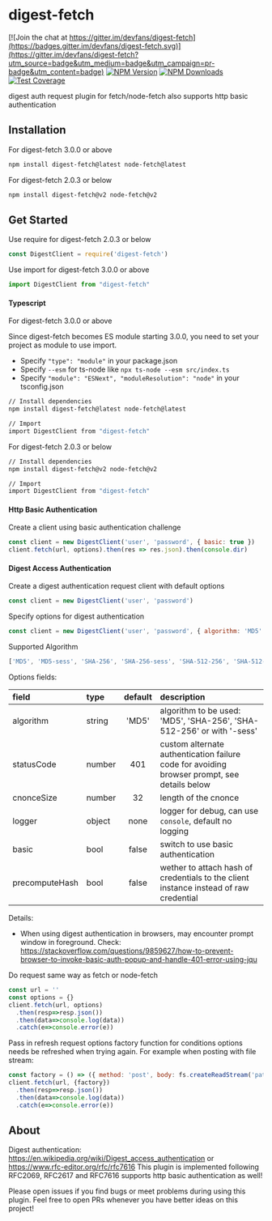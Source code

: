 # digest-fetch

[![Join the chat at https://gitter.im/devfans/digest-fetch](https://badges.gitter.im/devfans/digest-fetch.svg)](https://gitter.im/devfans/digest-fetch?utm_source=badge&utm_medium=badge&utm_campaign=pr-badge&utm_content=badge)
[![NPM Version][npm-image]][npm-url]
[![NPM Downloads][downloads-image]][downloads-url]
[![Test Coverage][coveralls-image]][coveralls-url]

digest auth request plugin for fetch/node-fetch also supports http basic authentication

## Installation

For digest-fetch 3.0.0 or above
```sh
npm install digest-fetch@latest node-fetch@latest

```

For digest-fetch 2.0.3 or below
```sh
npm install digest-fetch@v2 node-fetch@v2

```

## Get Started

Use require for digest-fetch 2.0.3 or below
```js
const DigestClient = require('digest-fetch')
```
Use import for digest-fetch 3.0.0 or above
```js
import DigestClient from "digest-fetch"

```

#### Typescript 

For digest-fetch 3.0.0 or above

Since digest-fetch becomes ES module starting 3.0.0, you need to set your project as module to use import. 

- Specify ```"type": "module"``` in your package.json
- Specify ```--esm``` for ts-node like ```npx ts-node --esm src/index.ts```
- Specify ```"module": "ESNext", "moduleResolution": "node"``` in your tsconfig.json

```sh
// Install dependencies
npm install digest-fetch@latest node-fetch@latest

// Import
import DigestClient from "digest-fetch"

```

For digest-fetch 2.0.3 or below

```sh
// Install dependencies
npm install digest-fetch@v2 node-fetch@v2

// Import
import DigestClient from "digest-fetch"

```

#### Http Basic Authentication
Create a client using basic authentication challenge

```js
const client = new DigestClient('user', 'password', { basic: true })
client.fetch(url, options).then(res => res.json).then(console.dir)
```

#### Digest Access Authentication

Create a digest authentication request client with default options

```js
const client = new DigestClient('user', 'password') 
```

Specify options for digest authentication

``` js
const client = new DigestClient('user', 'password', { algorithm: 'MD5' }) 
```

Supported Algorithm
```js
['MD5', 'MD5-sess', 'SHA-256', 'SHA-256-sess', 'SHA-512-256', 'SHA-512-256-sess']
```

Options fields:

| field           | type         | default       |  description |
| :-------------  | :----------  | :-----------: | :----------  |
|  algorithm      | string       | 'MD5'         | algorithm to be used: 'MD5', 'SHA-256', 'SHA-512-256' or with '-sess' |
|  statusCode     | number       | 401           | custom alternate authentication failure code for avoiding browser prompt, see details below |
|  cnonceSize     | number       | 32            | length of the cnonce |
|  logger         | object       | none          | logger for debug, can use `console`, default no logging |
|  basic          | bool         | false         | switch to use basic authentication |
|  precomputeHash | bool         | false         | wether to attach hash of credentials to the client instance instead of raw credential |

Details:
 +  When using digest authentication in browsers, may encounter prompt window in foreground. Check: https://stackoverflow.com/questions/9859627/how-to-prevent-browser-to-invoke-basic-auth-popup-and-handle-401-error-using-jqu


Do request same way as fetch or node-fetch

```js
const url = ''
const options = {}
client.fetch(url, options)
  .then(resp=>resp.json())
  .then(data=>console.log(data))
  .catch(e=>console.error(e))
```

Pass in refresh request options factory function for conditions options needs be refreshed when trying again.
For example when posting with file stream:
```js
const factory = () => ({ method: 'post', body: fs.createReadStream('path-to-file') })
client.fetch(url, {factory})
  .then(resp=>resp.json())
  .then(data=>console.log(data))
  .catch(e=>console.error(e))
```

## About

Digest authentication: https://en.wikipedia.org/wiki/Digest_access_authentication or https://www.rfc-editor.org/rfc/rfc7616
This plugin is implemented following RFC2069, RFC2617 and RFC7616 supports http basic authentication as well!


Please open issues if you find bugs or meet problems during using this plugin.
Feel free to open PRs whenever you have better ideas on this project!


[npm-image]: https://img.shields.io/npm/v/digest-fetch.svg
[npm-url]: https://npmjs.org/package/digest-fetch
[coveralls-image]: https://img.shields.io/coveralls/devfans/digest-fetch/master.svg
[coveralls-url]: https://coveralls.io/r/devfans/digest-fetch?branch=master
[downloads-image]: https://img.shields.io/npm/dm/digest-fetch.svg
[downloads-url]: https://npmjs.org/package/digest-fetch

